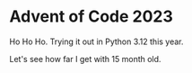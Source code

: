 # Advent of Code 2023
Ho Ho Ho. Trying it out in Python 3.12 this year.

Let's see how far I get with 15 month old.